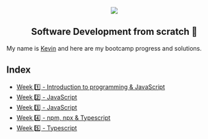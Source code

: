 <div align="center">
  <img src="https://uploads-ssl.webflow.com/5eb2f56932c3562feab232e3/5f73550d00249e7e96c9f3de_Logo.png">
</div>
<h2 align="center">Software Development from scratch 🤖</h2>

My name is [Kevin](https://www.linkedin.com/in/kevin-curruchich/) and here are my bootcamp progress and solutions.

## Index

- [Week 1️⃣ - Introduction to programming & JavaScript](challenges/week1)
- [Week 2️⃣ - JavaScript](challenges/week2)
- [Week 3️⃣ - JavaScript](challenges/week3)
- [Week 4️⃣ - npm, npx & Typescript](challenges/week4)
- [Week 5️⃣ - Typescript](challenges/week5)
<!---- [Week 6️⃣ - Challenges](challenges/week6)
- [Week 7️⃣ - Challenges](challenges/week7) -->
